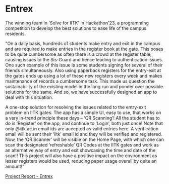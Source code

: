 # Entrex
The winning team in 'Solve for IITK' in Hackathon'23, a programming competition to develop the best solutions to ease life of the campus residents.  
  
"On a daily basis, hundreds of students make entry and exit in the campus and are required to make entries in the register book at the gate. This poses to be quite cumbersome as often there is a crowd at the register table, causing issues to the Sis-Guard and hence leading to authentication issues. One such example of this issue is some students signing for several of their friends simultaneously. Also using paperback registers for the entry-exit at the gates ends up using a lot of these new registers every week and makes maintenance of records a cumbersome task. This made us question the sustainability of the existing model in the long run and ponder over possible solutions for the same. And so, we have successfully designed an app to deal with this situation.  
  
A one-stop solution for resolving the issues related to the entry-exit problem on IITK gates. The app has a simple UI, easy to use, that works on a very in-trend principle these days – ‘QR Scanning’! All the student has to do is ‘Register’ on the app, and continue to ‘Login’, both just once! Note that only @iitk.ac.in email ids are accepted as valid entries here. A verification email will be sent their ‘iitk’ email id and they will be verified and registered. Now, the ‘QR Scanner’ will be visible on the Home Page, with which one can scan the designated ‘refreshable’ QR Codes at the IITK gates and work as an alternative way of entry and exit showcasing the time and date of the scan!! This project will also have a positive impact on the environment as lesser registers would be used, reducing paper usage overall by quite an amount!"  
  
[Project Report - Entrex](https://docs.google.com/document/d/1tcQUHiuJa2BNU2xhCtFMKR1K2rCi6bsj9NAEekdPAb8/edit?usp=sharing)
